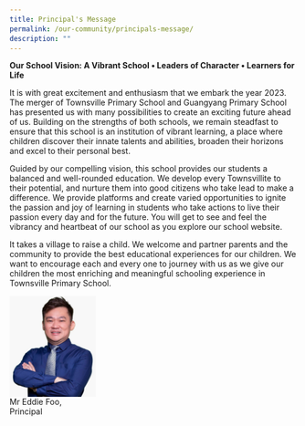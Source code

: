 ```yaml
---
title: Principal's Message
permalink: /our-community/principals-message/
description: ""
---
```

**Our School Vision:
A Vibrant School • Leaders of Character • Learners for Life**

It is with great excitement and enthusiasm that we embark the year 2023. The merger of Townsville Primary School and Guangyang Primary School has presented us with many possibilities to create an exciting future ahead of us. Building on the strengths of both schools, we remain steadfast to ensure that this school is an institution of vibrant learning, a place where children discover their innate talents and abilities, broaden their horizons and excel to their personal best.

Guided by our compelling vision, this school provides our students a balanced and well-rounded education. We develop every Townsvillite to their potential, and nurture them into good citizens who take lead to make a difference. We provide platforms and create varied opportunities to ignite the passion and joy of learning in students who take actions to live their passion every day and for the future. You will get to see and feel the vibrancy and heartbeat of our school as you explore our school website.

It takes a village to raise a child. We welcome and partner parents and the community to provide the best educational experiences for our children. We want to encourage each and every one to journey with us as we give our children the most enriching and meaningful schooling experience in Townsville Primary School.

<p><img align="left" style="width:30%" src="/images/School%20Leaders/Eddie%20Foo2.jpg"></p>
<br clear="left">
Mr Eddie Foo,<br>
Principal